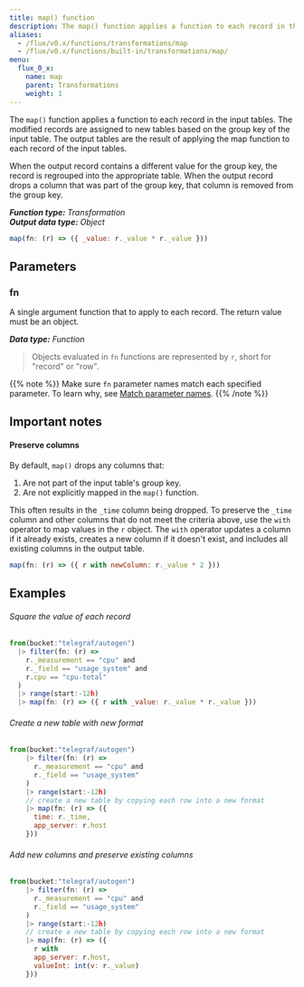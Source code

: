 ```yaml
---
title: map() function
description: The map() function applies a function to each record in the input tables.
aliases:
  - /flux/v0.x/functions/transformations/map
  - /flux/v0.x/functions/built-in/transformations/map/
menu:
  flux_0_x:
    name: map
    parent: Transformations
    weight: 1
---
```


The `map()` function applies a function to each record in the input tables.
The modified records are assigned to new tables based on the group key of the input table.
The output tables are the result of applying the map function to each record of the input tables.

When the output record contains a different value for the group key, the record is regrouped into the appropriate table.
When the output record drops a column that was part of the group key, that column is removed from the group key.

_**Function type:** Transformation_  
_**Output data type:** Object_

```js
map(fn: (r) => ({ _value: r._value * r._value }))
```

## Parameters

### fn
A single argument function that to apply to each record.
The return value must be an object.

_**Data type:** Function_

> Objects evaluated in `fn` functions are represented by `r`, short for "record" or "row".

{{% note %}}
Make sure `fn` parameter names match each specified parameter.
To learn why, see [Match parameter names](/flux/v0.x/language/data-model/#match-parameter-names).
{{% /note %}}

## Important notes

#### Preserve columns
By default, `map()` drops any columns that:

1. Are not part of the input table's group key.
2. Are not explicitly mapped in the `map()` function.

This often results in the `_time` column being dropped.
To preserve the `_time` column and other columns that do not meet the criteria above,
use the `with` operator to map values in the `r` object.
The `with` operator updates a column if it already exists,
creates a new column if it doesn't exist, and includes all existing columns in
the output table.

```js
map(fn: (r) => ({ r with newColumn: r._value * 2 }))
```

## Examples

###### Square the value of each record
```js
from(bucket:"telegraf/autogen")
  |> filter(fn: (r) =>
    r._measurement == "cpu" and
    r._field == "usage_system" and
    r.cpu == "cpu-total"
  )
  |> range(start:-12h)
  |> map(fn: (r) => ({ r with _value: r._value * r._value }))
```

###### Create a new table with new format
```js
from(bucket:"telegraf/autogen")
    |> filter(fn: (r) =>
      r._measurement == "cpu" and
      r._field == "usage_system"
    )
    |> range(start:-12h)
    // create a new table by copying each row into a new format
    |> map(fn: (r) => ({
      time: r._time,
      app_server: r.host
    }))
```

###### Add new columns and preserve existing columns
```js
from(bucket:"telegraf/autogen")
    |> filter(fn: (r) =>
      r._measurement == "cpu" and
      r._field == "usage_system"
    )
    |> range(start:-12h)
    // create a new table by copying each row into a new format
    |> map(fn: (r) => ({
      r with
      app_server: r.host,
      valueInt: int(v: r._value)
    }))
```
